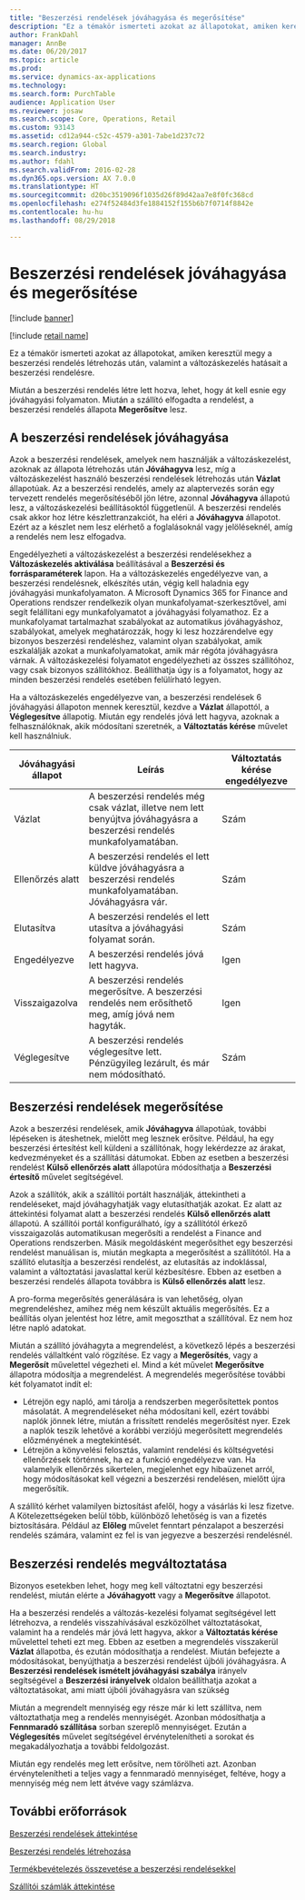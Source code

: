```yaml
---
title: "Beszerzési rendelések jóváhagyása és megerősítése"
description: "Ez a témakör ismerteti azokat az állapotokat, amiken keresztül megy a beszerzési rendelés létrehozás után, valamint a változáskezelés hatásait a beszerzési rendelésre."
author: FrankDahl
manager: AnnBe
ms.date: 06/20/2017
ms.topic: article
ms.prod: 
ms.service: dynamics-ax-applications
ms.technology: 
ms.search.form: PurchTable
audience: Application User
ms.reviewer: josaw
ms.search.scope: Core, Operations, Retail
ms.custom: 93143
ms.assetid: cd12a944-c52c-4579-a301-7abe1d237c72
ms.search.region: Global
ms.search.industry: 
ms.author: fdahl
ms.search.validFrom: 2016-02-28
ms.dyn365.ops.version: AX 7.0.0
ms.translationtype: HT
ms.sourcegitcommit: d20bc3519096f1035d26f89d42aa7e8f0fc368cd
ms.openlocfilehash: e274f52484d3fe1884152f155b6b7f0714f8842e
ms.contentlocale: hu-hu
ms.lasthandoff: 08/29/2018

---
```


# <a name="approve-and-confirm-purchase-orders"></a>Beszerzési rendelések jóváhagyása és megerősítése

[!include [banner](../includes/banner.md)]

[!include [retail name](../includes/retail-name.md)]

Ez a témakör ismerteti azokat az állapotokat, amiken keresztül megy a beszerzési rendelés létrehozás után, valamint a változáskezelés hatásait a beszerzési rendelésre.

Miután a beszerzési rendelés létre lett hozva, lehet, hogy át kell esnie egy jóváhagyási folyamaton. Miután a szállító elfogadta a rendelést, a beszerzési rendelés állapota **Megerősítve** lesz.

## <a name="approval-of-purchase-orders"></a>A beszerzési rendelések jóváhagyása
Azok a beszerzési rendelések, amelyek nem használják a változáskezelést, azoknak az állapota létrehozás után **Jóváhagyva** lesz, míg a változáskezelést használó beszerzési rendelések létrehozás után **Vázlat** állapotúak. Az a beszerzési rendelés, amely az alaptervezés során egy tervezett rendelés megerősítéséből jön létre, azonnal **Jóváhagyva** állapotú lesz, a változáskezelési beállításoktól függetlenül. A beszerzési rendelés csak akkor hoz létre készlettranzakciót, ha eléri a **Jóváhagyva** állapotot. Ezért az a készlet nem lesz elérhető a foglalásoknál vagy jelöléseknél, amíg a rendelés nem lesz elfogadva.  

Engedélyezheti a változáskezelést a beszerzési rendelésekhez a **Változáskezelés aktiválása** beállításával a **Beszerzési és forrásparaméterek** lapon. Ha a változáskezelés engedélyezve van, a beszerzési rendelésnek, elkészítés után, végig kell haladnia egy jóváhagyási munkafolyamaton. A Microsoft Dynamics 365 for Finance and Operations rendszer rendelkezik olyan munkafolyamat-szerkesztővel, ami segít felállítani egy munkafolyamatot a jóváhagyási folyamathoz. Ez a munkafolyamat tartalmazhat szabályokat az automatikus jóváhagyáshoz, szabályokat, amelyek meghatározzák, hogy ki lesz hozzárendelve egy bizonyos beszerzési rendeléshez, valamint olyan szabályokat, amik eszkalálják azokat a munkafolyamatokat, amik már régóta jóváhagyásra várnak. A változáskezelési folyamatot engedélyezheti az összes szállítóhoz, vagy csak bizonyos szállítókhoz. Beállíthatja úgy is a folyamatot, hogy az minden beszerzési rendelés esetében felülírható legyen.  

Ha a változáskezelés engedélyezve van, a beszerzési rendelések 6 jóváhagyási állapoton mennek keresztül, kezdve a **Vázlat** állapottól, a **Véglegesítve** állapotig. Miután egy rendelés jóvá lett hagyva, azoknak a felhasználóknak, akik módosítani szeretnék, a **Változtatás kérése** művelet kell használniuk.

| Jóváhagyási állapot | Leírás                                                                      | Változtatás kérése engedélyezve |
|-----------------|----------------------------------------------------------------------------------|---------------------------|
| Vázlat           | A beszerzési rendelés még csak vázlat, illetve nem lett benyújtva jóváhagyásra a beszerzési rendelés munkafolyamatában.     | Szám                        |
| Ellenőrzés alatt       | A beszerzési rendelés el lett küldve jóváhagyásra a beszerzési rendelés munkafolyamatában. Jóváhagyásra vár.       | Szám                        |
| Elutasítva        | A beszerzési rendelés el lett utasítva a jóváhagyási folyamat során.                                 | Szám                        |
| Engedélyezve        | A beszerzési rendelés jóvá lett hagyva.                                                             | Igen                       |
| Visszaigazolva       | A beszerzési rendelés megerősítve. A beszerzési rendelés nem erősíthető meg, amíg jóvá nem hagyták.        | Igen                       |
| Véglegesítve       | A beszerzési rendelés véglegesítve lett. Pénzügyileg lezárult, és már nem módosítható. | Szám                        |

## <a name="confirming-purchase-orders"></a>Beszerzési rendelések megerősítése
Azok a beszerzési rendelések, amik **Jóváhagyva** állapotúak, további lépéseken is áteshetnek, mielőtt meg lesznek erősítve. Például, ha egy beszerzési értesítést kell küldeni a szállítónak, hogy lekérdezze az árakat, kedvezményeket és a szállítási dátumokat. Ebben az esetben a beszerzési rendelést **Külső ellenőrzés alatt** állapotúra módosíthatja a **Beszerzési értesítő** művelet segítségével.  

Azok a szállítók, akik a szállítói portált használják, áttekintheti a rendeléseket, majd jóváhagyhatják vagy elutasíthatják azokat. Ez alatt az áttekintési folyamat alatt a beszerzési rendelés **Külső ellenőrzés alatt** állapotú. A szállítói portál konfigurálható, így a szállítótól érkező visszaigazolás automatikusan megerősíti a rendelést a Finance and Operations rendszerben. Másik megoldásként megerősíthet egy beszerzési rendelést manuálisan is, miután megkapta a megerősítést a szállítótól. Ha a szállító elutasítja a beszerzési rendelést, az elutasítás az indoklással, valamint a változtatási javaslattal kerül kézbesítésre. Ebben az esetben a beszerzési rendelés állapota továbbra is **Külső ellenőrzés alatt** lesz.  

A pro-forma megerősítés generálására is van lehetőség, olyan megrendeléshez, amihez még nem készült aktuális megerősítés. Ez a beállítás olyan jelentést hoz létre, amit megoszthat a szállítóval. Ez nem hoz létre napló adatokat.  

Miután a szállító jóváhagyta a megrendelést, a következő lépés a beszerzési rendelés vállaltként való rögzítése. Ez vagy a **Megerősítés**, vagy a **Megerősít** művelettel végezheti el. Mind a két művelet **Megerősítve** állapotra módosítja a megrendelést. A megrendelés megerősítése további két folyamatot indít el:

-   Létrejön egy napló, ami tárolja a rendszerben megerősítettek pontos másolatát. A megrendeléseket néha módosítani kell, ezért további naplók jönnek létre, miután a frissített rendelés megerősítést nyer. Ezek a naplók teszik lehetővé a korábbi verziójú megerősített megrendelés előzményének a megtekintését.
-   Létrejön a könyvelési felosztás, valamint rendelési és költségvetési ellenőrzések történnek, ha ez a funkció engedélyezve van. Ha valamelyik ellenőrzés sikertelen, megjelenhet egy hibaüzenet arról, hogy módosításokat kell végezni a beszerzési rendelésen, mielőtt újra megerősítik.

A szállító kérhet valamilyen biztosítást afelől, hogy a vásárlás ki lesz fizetve. A Kötelezettségeken belül több, különböző lehetőség is van a fizetés biztosítására. Például az **Előleg** művelet fenntart pénzalapot a beszerzési rendelés számára, valamint ez fel is van jegyezve a beszerzési rendelésnél.

## <a name="changing-purchase-orders"></a>Beszerzési rendelés megváltoztatása
Bizonyos esetekben lehet, hogy meg kell változtatni egy beszerzési rendelést, miután elérte a **Jóváhagyott** vagy a **Megerősítve** állapotot.  

Ha a beszerzési rendelés a változás-kezelési folyamat segítségével lett létrehozva, a rendelés visszahívásával eszközölhet változtatásokat, valamint ha a rendelés már jóvá lett hagyva, akkor a **Változtatás kérése** művelettel teheti ezt meg. Ebben az esetben a megrendelés visszakerül **Vázlat** állapotba, és ezután módosíthatja a rendelést. Miután befejezte a módosításokat, benyújthatja a beszerzési rendelést újbóli jóváhagyásra. A **Beszerzési rendelések ismételt jóváhagyási szabálya** irányelv segítségével a **Beszerzési irányelvek** oldalon beállíthatja azokat a változtatásokat, ami miatt újbóli jóváhagyásra van szükség  

Miután a megrendelt mennyiség egy része már ki lett szállítva, nem változtathatja meg a rendelés mennyiségét. Azonban módosíthatja a **Fennmaradó szállítása** sorban szereplő mennyiséget. Ezután a **Véglegesítés** művelet segítségével érvénytelenítheti a sorokat és megakadályozhatja a további feldolgozást. 

Miután egy rendelés meg lett erősítve, nem törölheti azt. Azonban érvénytelenítheti a teljes vagy a fennmaradó mennyiséget, feltéve, hogy a mennyiség még nem lett átvéve vagy számlázva.

<a name="additional-resources"></a>További erőforrások
--------

[Beszerzési rendelések áttekintése](purchase-order-overview.md)

[Beszerzési rendelés létrehozása](purchase-order-creation.md)

[Termékbevételezés összevetése a beszerzési rendelésekkel](product-receipt-against-purchase-orders.md)

[Szállítói számlák áttekintése](../../financials/accounts-payable/vendor-invoices-overview.md)




